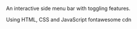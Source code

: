 An interactive side menu bar with toggling features.

Using HTML, CSS and JavaScript
fontawesome cdn
